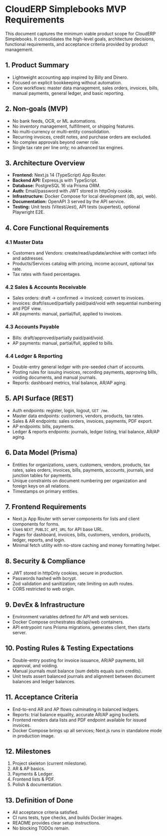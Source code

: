 # CloudERP Simplebooks MVP Requirements

This document captures the minimum viable product scope for CloudERP Simplebooks. It consolidates the high-level goals, architecture decisions, functional requirements, and acceptance criteria provided by product management.

## 1. Product Summary

- Lightweight accounting app inspired by Billy and Dinero.
- Focused on explicit bookkeeping without automation.
- Core workflows: master data management, sales orders, invoices, bills, manual payments, general ledger, and basic reporting.

## 2. Non-goals (MVP)

- No bank feeds, OCR, or ML automations.
- No inventory management, fulfillment, or shipping features.
- No multi-currency or multi-entity consolidation.
- Recurring invoices, credit notes, and purchase orders are excluded.
- No complex approvals beyond owner role.
- Single tax rate per line only; no advanced tax engines.

## 3. Architecture Overview

- **Frontend:** Next.js 14 (TypeScript) App Router.
- **Backend API:** Express.js with TypeScript.
- **Database:** PostgreSQL 16 via Prisma ORM.
- **Auth:** Email/password with JWT stored in httpOnly cookie.
- **Infrastructure:** Docker Compose for local development (db, api, web).
- **Documentation:** OpenAPI 3 served by the API service.
- **Testing:** Unit tests (Vitest/Jest), API tests (supertest), optional Playwright E2E.

## 4. Core Functional Requirements

### 4.1 Master Data
- Customers and Vendors: create/read/update/archive with contact info and addresses.
- Products/Services catalog with pricing, income account, optional tax rate.
- Tax rates with fixed percentages.

### 4.2 Sales & Accounts Receivable
- Sales orders: draft → confirmed → invoiced; convert to invoices.
- Invoices: draft/issued/partially paid/paid/void with sequential numbering and PDF view.
- AR payments: manual, partial/full, applied to invoices.

### 4.3 Accounts Payable
- Bills: draft/approved/partially paid/paid/void.
- AP payments: manual, partial/full, applied to bills.

### 4.4 Ledger & Reporting
- Double-entry general ledger with pre-seeded chart of accounts.
- Posting rules for issuing invoices, recording payments, approving bills, voiding documents, and manual journals.
- Reports: dashboard metrics, trial balance, AR/AP aging.

## 5. API Surface (REST)

- Auth endpoints: register, login, logout, `GET /me`.
- Master data endpoints: customers, vendors, products, tax rates.
- Sales & AR endpoints: sales orders, invoices, payments, PDF export.
- AP endpoints: bills, payments.
- Ledger & reports endpoints: journals, ledger listing, trial balance, AR/AP aging.

## 6. Data Model (Prisma)

- Entities for organizations, users, customers, vendors, products, tax rates, sales orders, invoices, bills, payments, accounts, journals, and junction tables for payments.
- Unique constraints on document numbering per organization and foreign keys on all relations.
- Timestamps on primary entities.

## 7. Frontend Requirements

- Next.js App Router with server components for lists and client components for forms.
- Uses `NEXT_PUBLIC_API_URL` for API base URL.
- Pages for dashboard, invoices, bills, customers, vendors, products, ledger, reports, and login.
- Minimal fetch utility with no-store caching and money formatting helper.

## 8. Security & Compliance

- JWT stored in httpOnly cookies, secure in production.
- Passwords hashed with bcrypt.
- Zod validation and sanitization; rate limiting on auth routes.
- CORS restricted to web origin.

## 9. DevEx & Infrastructure

- Environment variables defined for API and web services.
- Docker Compose orchestrates db/api/web containers.
- API entrypoint runs Prisma migrations, generates client, then starts server.

## 10. Posting Rules & Testing Expectations

- Double-entry posting for invoice issuance, AR/AP payments, bill approval, and voiding.
- Manual journals must balance (sum debits equals sum credits).
- Unit tests assert balanced journals and alignment between document balances and ledger balances.

## 11. Acceptance Criteria

- End-to-end AR and AP flows culminating in balanced ledgers.
- Reports: trial balance equality, accurate AR/AP aging buckets.
- Frontend renders data lists and PDF endpoint available for issued invoices.
- Docker Compose brings up all services; Next.js runs in standalone mode in production image.

## 12. Milestones

1. Project skeleton (current milestone).
2. AR & AP basics.
3. Payments & Ledger.
4. Frontend lists & PDF.
5. Polish & documentation.

## 13. Definition of Done

- All acceptance criteria satisfied.
- CI runs tests, type checks, and builds Docker images.
- README provides clear setup instructions.
- No blocking TODOs remain.
